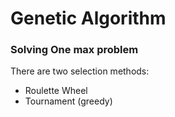 # Genetic Algorithm  

### Solving One max problem 
 
 
 
There are two selection methods:
* Roulette Wheel   
* Tournament (greedy)  
